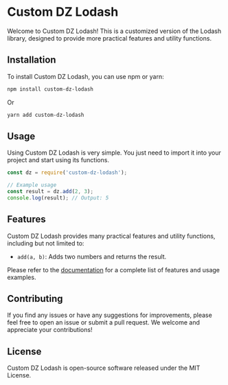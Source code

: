# Custom DZ Lodash

Welcome to Custom DZ Lodash! This is a customized version of the Lodash library, designed to provide more practical features and utility functions.

## Installation

To install Custom DZ Lodash, you can use npm or yarn:

```bash
npm install custom-dz-lodash
```

Or

```bash
yarn add custom-dz-lodash
```

## Usage

Using Custom DZ Lodash is very simple. You just need to import it into your project and start using its functions.

```javascript
const dz = require('custom-dz-lodash');

// Example usage
const result = dz.add(2, 3);
console.log(result); // Output: 5
```

## Features

Custom DZ Lodash provides many practical features and utility functions, including but not limited to:

- `add(a, b)`: Adds two numbers and returns the result.

Please refer to the [documentation](https://github.com/dz-custom-lodash/docs) for a complete list of features and usage examples.

## Contributing

If you find any issues or have any suggestions for improvements, please feel free to open an issue or submit a pull request. We welcome and appreciate your contributions!

## License

Custom DZ Lodash is open-source software released under the MIT License.
